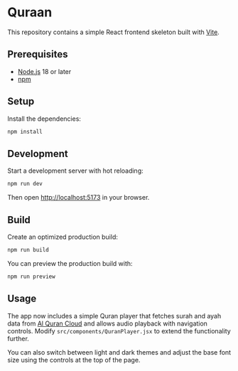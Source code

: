 # Quraan

This repository contains a simple React frontend skeleton built with [Vite](https://vitejs.dev/).

## Prerequisites

- [Node.js](https://nodejs.org/) 18 or later
- [npm](https://www.npmjs.com/)

## Setup

Install the dependencies:

```bash
npm install
```

## Development

Start a development server with hot reloading:

```bash
npm run dev
```

Then open [http://localhost:5173](http://localhost:5173) in your browser.

## Build

Create an optimized production build:

```bash
npm run build
```

You can preview the production build with:

```bash
npm run preview
```

## Usage

The app now includes a simple Quran player that fetches surah and ayah data from [Al Quran Cloud](https://alquran.cloud/api) and allows audio playback with navigation controls. Modify `src/components/QuranPlayer.jsx` to extend the functionality further.

You can also switch between light and dark themes and adjust the base font size using the controls at the top of the page.


